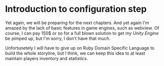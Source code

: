 # Introduction to configuration step

Yet again, we will be preparing for the next chapters. And yet again I'm amazed by the lack of basic features in game engines, such as webview. Of course, I can pay 150$ or so for a full blown solution to get my _Unity Engine_ be pimped up, but I'm sorry, I don't have that much.

Unfortunetely I will have to give up on Ruby Domain Specific Language to build the whole storyline, but I think, we can keep this idea to at least maintain players inventory and statistics.
